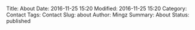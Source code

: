 Title: About
Date: 2016-11-25 15:20
Modified: 2016-11-25 15:20
Category: Contact
Tags: Contact
Slug: about
Author: Mingz
Summary: About
Status: published


